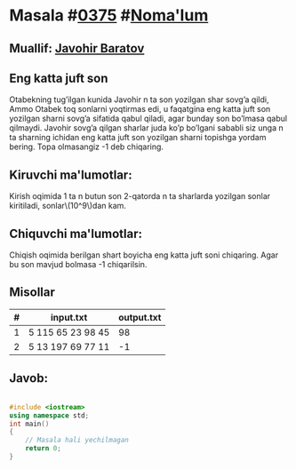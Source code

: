 
<h1>Masala #<a href="https://robocontest.uz/tasks/0375">0375</a> #<a href="https://robocontest.uz/tasks?category=1">Noma'lum</a></h1>
<h2> Muallif: <a href="https://robocontest.uz/profile/baratovjavohir277">Javohir Baratov</a></h2>
<h2>Eng katta juft son</h2>
<p>Otabekning tug’ilgan kunida Javohir n ta son yozilgan shar sovg’a qildi, Ammo Otabek toq sonlarni yoqtirmas edi, u faqatgina eng katta juft son yozilgan sharni sovg’a sifatida qabul qiladi, agar bunday son bo’lmasa qabul qilmaydi. Javohir sovg’a qilgan sharlar juda ko’p bo’lgani sababli siz unga n ta sharning ichidan eng katta juft son yozilgan sharni topishga yordam bering. Topa olmasangiz -1 deb chiqaring.</p>
<h2>Kiruvchi ma'lumotlar:</h2>
<p>Kirish oqimida 1 ta n butun son 2-qatorda n ta sharlarda yozilgan sonlar kiritiladi, sonlar\(10^9\)dan kam.</p>
<h2>Chiquvchi ma'lumotlar:</h2>
<p>Chiqish oqimida berilgan shart boyicha eng katta juft soni chiqaring. Agar bu son mavjud bolmasa -1 chiqarilsin.</p>
<h2>Misollar</h2>
<table>
    <thead>
        <tr>
            <th>#</th>
            <th>input.txt</th>
            <th>output.txt</th>
        </tr>
    </thead>
    <tbody>
            <tr>
                <td>1</td>
                <td>5
115 65 23 98 45</td>
                <td>98</td>
            </tr>
            <tr>
                <td>2</td>
                <td>5
13 197 69 77 11</td>
                <td>-1</td>
            </tr>
    </tbody>
    </table>
    
<h2>Javob:</h2>

######
```cpp
#include <iostream>
using namespace std;
int main()
{
    // Masala hali yechilmagan
    return 0;
}
```

